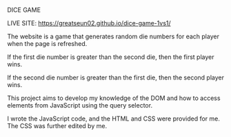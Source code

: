 DICE GAME

LIVE SITE: https://greatseun02.github.io/dice-game-1vs1/

The website is a game that generates random die numbers for each player when the page is refreshed.

If the first die number is greater than the second die, then the first player wins.

If the second die number is greater than the first die, then the second player wins.

This project aims to develop my knowledge of the DOM and how to access elements from JavaScript using the query selector.

I wrote the JavaScript code, and the HTML and CSS were provided for me. The CSS was further edited by me.
